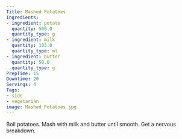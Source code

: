 ```yaml
---
Title: Mashed Potatoes
Ingredients:
- ingredient: potato
  quantity: 500.0
  quantity_type: g
- ingredient: milk
  quantity: 103.0
  quantity_type: ml
- ingredient: butter
  quantity: 50.0
  quantity_type: g
PrepTime: 15
Downtime: 20
Servings: 4
Tags:
- side
- vegetarian
image: Mashed_Potatoes.jpg
---
```

Boil potatoes. Mash with milk and butter until smooth.
Get a nervous breakdown.
